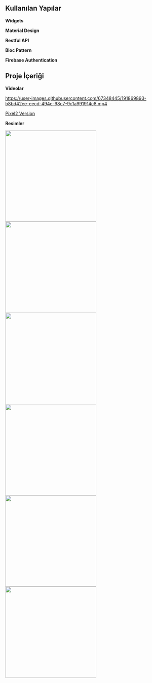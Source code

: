 ## Kullanılan Yapılar
**Widgets**

**Material Design**

**Restful API**

**Bloc Pattern**

**Firebase Authentication**

## Proje İçeriği

**Videolar**

https://user-images.githubusercontent.com/67348445/191869893-b8bd42ee-eecd-494e-98c7-9c1a991914c8.mp4


[Pixel2 Version](https://drive.google.com/file/d/10owcvfA_675HSLN490mGpAE5aaxbwdy3/view?usp=sharing)

**Resimler**

<img src="https://user-images.githubusercontent.com/67348445/191869826-e1661432-efff-4c5b-8985-245bbfa15c78.jpg" width="287" >
<img src="https://user-images.githubusercontent.com/67348445/191869830-7fcf722c-984f-4e8d-a4ca-fa8a332137bc.jpg" width="287" >
<img src="https://user-images.githubusercontent.com/67348445/191869835-2dcebb7a-6201-4569-8d0f-5019cfae9e74.jpg" width="287" >
<img src="https://user-images.githubusercontent.com/67348445/191869834-04fde3c6-8981-43be-830d-6c0c1740c4e6.jpg" width="287" >
<img src="https://user-images.githubusercontent.com/67348445/191869832-b03c6195-65de-46b0-bdd6-3e8e4ee1df27.jpg" width="287" >
<img src="https://user-images.githubusercontent.com/67348445/191869833-00df8db6-6a35-4e78-b49e-bb954f73c55c.jpg" width="287" >




